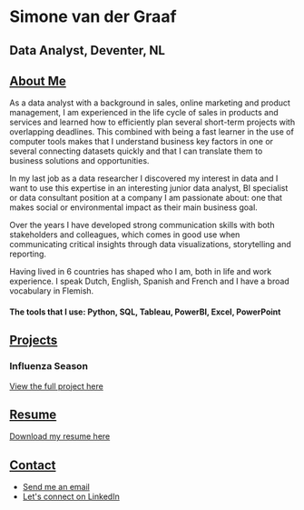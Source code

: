 # Simone van der Graaf
## Data Analyst, Deventer, NL

## <ins>About Me</ins>
As a data analyst with a background in sales, online marketing and product management, I am experienced in the life cycle of sales in products and services and learned how to efficiently plan several short-term projects with overlapping deadlines. This combined with being a fast learner in the use of computer tools makes that I understand business key factors in one or several connecting datasets quickly and that I can translate them to business solutions and opportunities.

In my last job as a data researcher I discovered my interest in data and I want to use this expertise in an interesting junior data analyst, BI specialist or data consultant position at a company I am passionate about: one that makes social or environmental impact as their main business goal. 

Over the years I have developed strong communication skills with both stakeholders and colleagues, which comes in good use when communicating critical insights through data visualizations, storytelling and reporting. 

Having lived in 6 countries has shaped who I am, both in life and work experience. I speak Dutch, English, Spanish and French and I have a broad vocabulary in Flemish.

#### The tools that I use: Python, SQL, Tableau, PowerBI, Excel, PowerPoint

## <ins>Projects</ins>
### Influenza Season
[View the full project here](/Projects/Influenza-Season.pdf)

## <ins>Resume</ins>
[Download my resume here](/Assets/Resume.pdf)

## <ins>Contact</ins>
- [Send me an email](mailto:simone.data.analytics@gmail.com)
- [Let's connect on LinkedIn](https://www.linkedin.com/in/simone-van-der-graaf)
